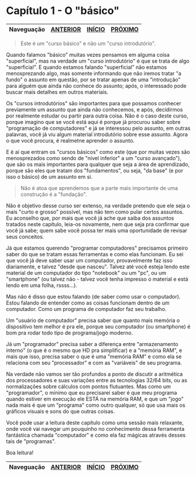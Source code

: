 Capítulo 1 - O "básico"
=======================

Naveguação | [ANTERIOR][_A] | [INÍCIO][_H] | [PRÓXIMO][_P]
-----------|----------------|------------|--------------

> Este é um "curso básico" e  não um "curso introdutório".

Quando falamos "básico" muitas vezes pensamos em alguma coisa "superficial", mas na verdade um "curso introdutório" é que se trata de algo "superficial". E quando estamos falando "superficial" não estamos menosprezando algo, mas somente informando que não iremos tratar "a fundo" o assunto em questão, por se tratar apenas de uma "introdução" para alguém que ainda não conhece do assunto; após, o interessado pode buscar mais detalhes em outros materiais.

Os "cursos introdutórios" são importantes para que possamos conhecer previamente um assunto que ainda não conhecemos, e após, decidirmos por realmente estudar ou partir para outra coisa. Não é o caso deste curso, porque imagino que se você está aqui é porque já procurou saber sobre "programação de computadores" e já se interessou pelo assunto, em outras palavras, você já viu algum material introdutório sobre esse assunto. Agora o que você procura, é realmetne aprender o assunto.

E é aí que entram os "cursos básicos" como este (que por muitas vezes são menosprezados como sendo de "nível inferior" a um "curso avançado"), que são os mais importantes para qualquer que seja a área de aprendizado, porque são eles que tratam dos "fundamentos", ou seja, "da base" (e por isso o básico) de um assunto em si.

> Não é atoa que aprendemos que a parte mais importante de uma construção é a "fundação".

Não é objetivo desse curso ser extenso, na verdade pretendo que ele seja o mais "curto e grosso" possível, mas não tem como pular certos assuntos. Eu aconselho que, por mais que você já ache que saiba dos assuntos tratados neste capítulo, leia-os novamente, nem que seja pra confirmar que você já sabe; quem sabe você possa ter mais uma oportunidade de revisar seus conceitos.

Já que estamos querendo "programar computadores" precisamos primeiro saber do que se tratam essas ferramentas e como elas funcionam. Eu sei que você já deve saber usar um computador, provavelmente faz isso diariamente, e talvez "desde que nasceu". Talvez até você esteja lendo este material de um computador do tipo "notebook" ou um "pc", ou um "smartphone" (ou talvez não - talvez você tenha impresso o material e está lendo em uma folha, rssss...).

Mas não é disso que estou falando (de saber como usar o computador). Estou falando de entender como as coisas funcionam dentro de um computador. Como um programa de computador faz seu trabalho.

Um "usuário de computador" precisa saber que quanto mais memória o dispositivo tem melhor é pra ele, porque seu computador (ou smartphone) é bom pra rodar todo tipo de programa/jogo moderno.

Já um "programador" precisa saber a diferença entre "armazenamento interno" (o que é o mesmo que HD pra simplificar) e a "memória RAM", e mais que isso, precisa saber o que é uma "memória RAM" e como ela se relaciona com seu "processador" e com as "variáveis" de seu programa.

Na verdade não vamos ser tão profundos a ponto de discutir a aritmética dos processadores e suas variações entre as tecnologias 32/64 bits, ou as normalizações sobre cálculos com pontos flutuantes. Mas como um "programador", o mínimo que eu precisarei saber é que meu programa quando estiver em execução ele ESTÁ na memória RAM, e que um "jogo" nada mais é que um "programa" como outro qualquer, só que usa mais os gráficos visuais e sons do que outras coisas.

Você pode usar a leitura deste capítulo como uma sessão mais relaxante, onde você vai navegar um pouquinho no conhecimento dessa ferramenta fantástica chamada "computador" e como ela faz mágicas através desses tais de "programas".

Boa leitura!

Naveguação | [ANTERIOR][_A] | [INÍCIO][_H] | [PRÓXIMO][_P]
-----------|----------------|------------|--------------

<!-- Links de navegação -->
[_A]: ../intro.md "Introdução"
[_H]: ../../../README.md "Início"
[_P]: ./computers.md "O mundo dos computadores"

<!-- Outros links -->
